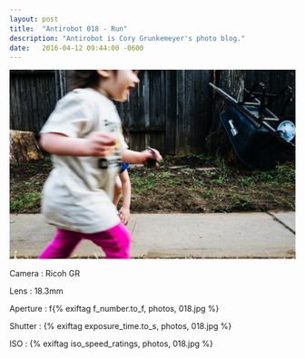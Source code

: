 ```yaml
---
layout: post
title:  "Antirobot 018 - Run"
description: "Antirobot is Cory Grunkemeyer's photo blog."
date:   2016-04-12 09:44:00 -0600
---
```


![018 - Run](/photos/018.jpg)

Camera
: Ricoh GR

Lens
: 18.3mm

Aperture
: f{% exiftag f_number.to_f, photos, 018.jpg %}

Shutter
: {% exiftag exposure_time.to_s, photos, 018.jpg %}

ISO
: {% exiftag iso_speed_ratings, photos, 018.jpg %}
